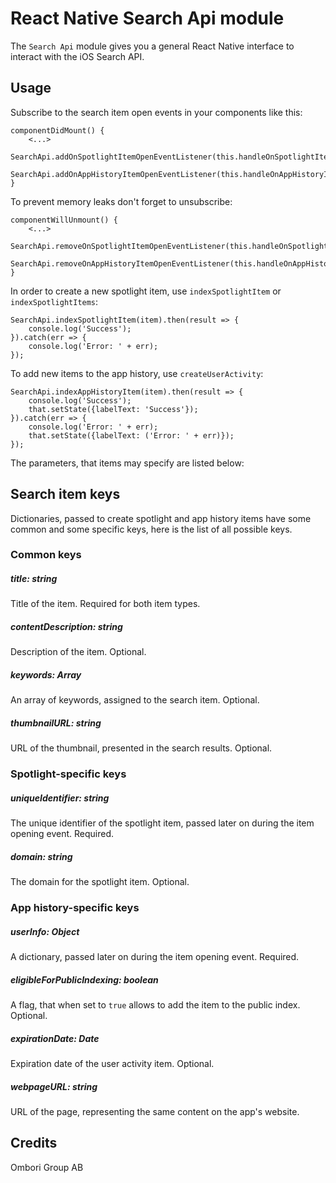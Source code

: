 # React Native Search Api module

The `Search Api` module gives you a general React Native interface to interact with the iOS Search API.

## Usage

Subscribe to the search item open events in your components like this:
```
componentDidMount() {
    <...>
    SearchApi.addOnSpotlightItemOpenEventListener(this.handleOnSpotlightItemOpenEventListener);
    SearchApi.addOnAppHistoryItemOpenEventListener(this.handleOnAppHistoryItemOpenEventListener);
}
```

To prevent memory leaks don't forget to unsubscribe:
```
componentWillUnmount() {
    <...>
    SearchApi.removeOnSpotlightItemOpenEventListener(this.handleOnSpotlightItemOpenEventListener);
    SearchApi.removeOnAppHistoryItemOpenEventListener(this.handleOnAppHistoryItemOpenEventListener)
}
```

In order to create a new spotlight item, use `indexSpotlightItem` or `indexSpotlightItems`:
```
SearchApi.indexSpotlightItem(item).then(result => {
    console.log('Success');
}).catch(err => {
    console.log('Error: ' + err);
});
```

To add new items to the app history, use `createUserActivity`:
```
SearchApi.indexAppHistoryItem(item).then(result => {
    console.log('Success');
    that.setState({labelText: 'Success'});
}).catch(err => {
    console.log('Error: ' + err);
    that.setState({labelText: ('Error: ' + err)});
});
```

The parameters, that items may specify are listed below:

## Search item keys

Dictionaries, passed to create spotlight and app history items have some common
and some specific keys, here is the list of all possible keys.

### Common keys

##### title: string
Title of the item. Required for both item types.

##### contentDescription: string
Description of the item. Optional.

##### keywords: Array<string>
An array of keywords, assigned to the search item. Optional.

##### thumbnailURL: string
URL of the thumbnail, presented in the search results. Optional.

### Spotlight-specific keys

##### uniqueIdentifier: string
The unique identifier of the spotlight item, passed later on during
the item opening event. Required.

##### domain: string
The domain for the spotlight item. Optional.

### App history-specific keys

##### userInfo: Object
A dictionary, passed later on during the item opening event. Required.

##### eligibleForPublicIndexing: boolean
A flag, that when set to `true` allows to add the item to the public index.
Optional.

##### expirationDate: Date
Expiration date of the user activity item. Optional.

##### webpageURL: string
URL of the page, representing the same content on the app's website.

## Credits
Ombori Group AB
